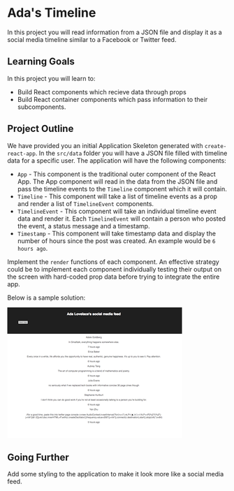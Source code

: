 
# Ada's Timeline

In this project you will read information from a JSON file and display it as a social media timeline similar to a Facebook or Twitter feed.

## Learning Goals
In this project you will learn to:
- Build React components which recieve data through props
- Build React container components which pass information to their subcomponents.

## Project Outline

We have provided you an initial Application Skeleton generated with `create-react-app`.  In the `src/data` folder you will have a JSON file filled with timeline data for a specific user.  The application will have the following components:

- `App` - This component is the traditional outer component of the React App. The App component will read in the data from the JSON file and pass the timeline events to the `Timeline` component which it will contain.
- `Timeline` - This component will take a list of timeline events as a prop and render a list of `TimelineEvent` components.
- `TimelineEvent` - This component will take an individual timeline event data and render it.  Each `TimelineEvent` will contain a person who posted the event, a status message and a timestamp.
- `Timestamp` - This component will take timestamp data and display the number of hours since the post was created.  An example would be `6 hours ago`.

Implement the `render` functions of each component.  An effective strategy could be to implement each component individually testing their output on the screen with hard-coded prop data before trying to integrate the entire app.

Below is a sample solution:

![Sample App](./images/example-feed.png)

## Going Further

Add some styling to the application to make it look more like a social media feed.
